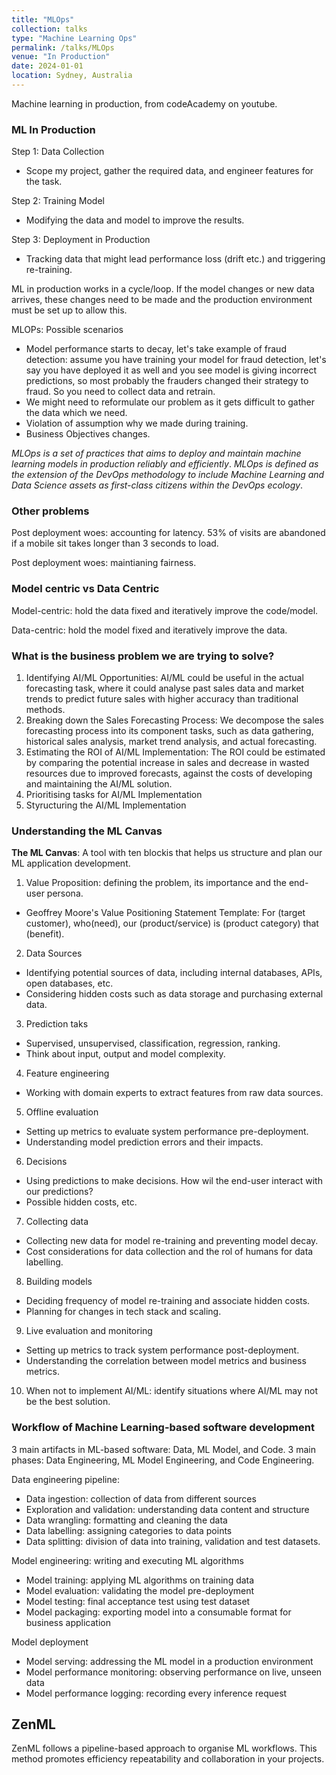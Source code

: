 ```yaml
---
title: "MLOps"
collection: talks
type: "Machine Learning Ops"
permalink: /talks/MLOps
venue: "In Production"
date: 2024-01-01
location: Sydney, Australia
---
```


Machine learning in production, from codeAcademy on youtube.

### ML In Production ###

Step 1: Data Collection
- Scope my project, gather the required data, and engineer features for the task.

Step 2: Training Model
- Modifying the data and model to improve the results.

Step 3: Deployment in Production
- Tracking data that might lead performance loss (drift etc.) and triggering re-training.

ML in production works in a cycle/loop. If the model changes or new data arrives, these changes need to be made and the production environment must be set up to allow this. 

MLOPs: Possible scenarios
- Model performance starts to decay, let's take example of fraud detection: assume you have training your model for fraud detection, let's say you have deployed it as well and you see model is giving incorrect predictions, so most probably the frauders changed their strategy to fraud. So you need to collect data and retrain. 
- We might need to reformulate our problem as it gets difficult to gather the data which we need. 
- Violation of assumption why we made during training.
- Business Objectives changes. 

*MLOps is a set of practices that aims to deploy and maintain machine learning models in production reliably and efficiently*. *MLOps is defined as the extension of the DevOps methodology to include Machine Learning and Data Science assets as first-class citizens within the DevOps ecology*. 

### Other problems ###

Post deployment woes: accounting for latency. 53% of visits are abandoned if a mobile sit takes longer than 3 seconds to load. 

Post deployment woes: maintianing fairness. 

### Model centric vs Data Centric ###

Model-centric: hold the data fixed and iteratively improve the code/model.

Data-centric: hold the model fixed and iteratively improve the data. 

### What is the business problem we are trying to solve? ###

1. Identifying AI/ML Opportunities: AI/ML could be useful in the actual forecasting task, where it could analyse past sales data and market trends to predict future sales with higher accuracy than traditional methods.
2. Breaking down the Sales Forecasting Process: We decompose the sales forecasting process into its component tasks, such as data gathering, historical sales analysis, market trend analysis, and actual forecasting. 
3. Estimating the ROI of AI/ML Implementation: The ROI could be estimated by comparing the potential increase in sales and decrease in wasted resources due to improved forecasts, against the costs of developing and maintaining the AI/ML solution. 
4. Prioritising tasks for AI/ML Implementation
5. Styructuring the AI/ML Implementation

### Understanding the ML Canvas

**The ML Canvas**: A tool with ten blockis that helps us structure and plan our ML application development. 

1. Value Proposition: defining the problem, its importance and the end-user persona. 
- Geoffrey Moore's Value Positioning Statement Template: For (target customer), who(need), our (product/service) is (product category) that (benefit). 

2. Data Sources
- Identifying potential sources of data, including internal databases, APIs, open databases, etc.
- Considering hidden costs such as data storage and purchasing external data. 

3. Prediction taks
- Supervised, unsupervised, classification, regression, ranking.
- Think about input, output and model complexity.

4. Feature engineering
- Working with domain experts to extract features from raw data sources.

5. Offline evaluation
- Setting up metrics to evaluate system performance pre-deployment. 
- Understanding model prediction errors and their impacts. 

6. Decisions
- Using predictions to make decisions. How wil the end-user interact with our predictions?
- Possible hidden costs, etc.

7. Collecting data 
- Collecting new data for model re-training and preventing model decay.
- Cost considerations for data collection and the rol of humans for data labelling. 

8. Building models
- Deciding frequency of model re-training and associate hidden costs. 
- Planning for changes in tech stack and scaling. 

9. Live evaluation and monitoring
- Setting up metrics to track system performance post-deployment. 
- Understanding the correlation between model metrics and business metrics. 

10. When not to implement AI/ML: identify situations where AI/ML may not be the best solution.

### Workflow of Machine Learning-based software development ###

3 main artifacts in ML-based software: Data, ML Model, and Code.
3 main phases: Data Engineering, ML Model Engineering, and Code Engineering.

Data engineering pipeline:
- Data ingestion: collection of data from different sources
- Exploration and validation: understanding data content and structure
- Data wrangling: formatting and cleaning the data
- Data labelling: assigning categories to data points
- Data splitting: division of data into training, validation and test datasets. 

Model engineering: writing and executing ML algorithms
- Model training: applying ML algorithms on training data
- Model evaluation: validating the model pre-deployment
- Model testing: final acceptance test using test dataset
- Model packaging: exporting model into a consumable format for business application

Model deployment
- Model serving: addressing the ML model in a production environment
- Model performance monitoring: observing performance on live, unseen data
- Model performance logging: recording every inference request

## ZenML ##

ZenML follows a pipeline-based approach to organise ML workflows. This method promotes efficiency repeatability and collaboration in your projects. 


